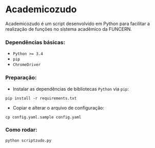 # Academicozudo

Academicozudo é um script desenvolvido em Python para facilitar a realização de funções no sistema acadêmico da FUNCERN.

### Dependências básicas:

- `Python >= 3.4`
- `pip`
- `ChromeDriver`

### Preparação:

- Instalar as dependências de bibliotecas `Python` via `pip`:

`pip install -r requirements.txt`

- Copiar e alterar o arquivo de configuração:

`cp config.yaml.sample config.yaml`

### Como rodar:

`python scriptzudo.py`

